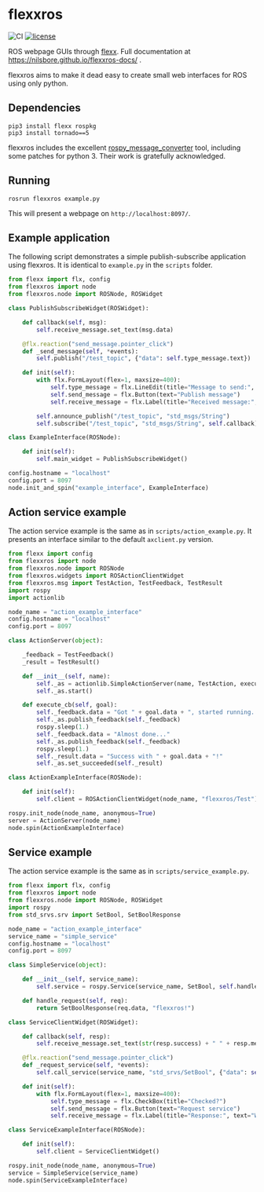 # flexxros
![CI](https://github.com/smarc-project/flexxros/workflows/CI/badge.svg?branch=noetic-devel) [![license](https://img.shields.io/badge/License-BSD%203--Clause-blue.svg)](https://opensource.org/licenses/BSD-3-Clause)

ROS webpage GUIs through [flexx](https://flexx.readthedocs.io/en/stable/).
Full documentation at https://nilsbore.github.io/flexxros-docs/ .

flexxros aims to make it dead easy to create small web interfaces for ROS using only python.

## Dependencies

```
pip3 install flexx rospkg
pip3 install tornado==5
```
flexxros includes the excellent [rospy_message_converter](https://github.com/uos/rospy_message_converter)
tool, including some patches for python 3. Their work is gratefully acknowledged.

## Running

```
rosrun flexxros example.py
```
This will present a webpage on `http://localhost:8097/`.

## Example application

The following script demonstrates a simple publish-subscribe application using flexxros.
It is identical to `example.py` in the `scripts` folder.

```python
from flexx import flx, config
from flexxros import node
from flexxros.node import ROSNode, ROSWidget

class PublishSubscribeWidget(ROSWidget):

    def callback(self, msg):
        self.receive_message.set_text(msg.data)

    @flx.reaction("send_message.pointer_click")
    def _send_message(self, *events):
        self.publish("/test_topic", {"data": self.type_message.text})

    def init(self):
        with flx.FormLayout(flex=1, maxsize=400):
            self.type_message = flx.LineEdit(title="Message to send:", text="")
            self.send_message = flx.Button(text="Publish message")
            self.receive_message = flx.Label(title="Received message:", text="Waiting for message...")

        self.announce_publish("/test_topic", "std_msgs/String")
        self.subscribe("/test_topic", "std_msgs/String", self.callback)

class ExampleInterface(ROSNode):

    def init(self):
        self.main_widget = PublishSubscribeWidget()

config.hostname = "localhost"
config.port = 8097
node.init_and_spin("example_interface", ExampleInterface)
```

## Action service example

The action service example is the same as in `scripts/action_example.py`.
It presents an interface similar to the default `axclient.py` version.

```python
from flexx import config
from flexxros import node
from flexxros.node import ROSNode
from flexxros.widgets import ROSActionClientWidget
from flexxros.msg import TestAction, TestFeedback, TestResult
import rospy
import actionlib

node_name = "action_example_interface"
config.hostname = "localhost"
config.port = 8097

class ActionServer(object):

    _feedback = TestFeedback()
    _result = TestResult()

    def __init__(self, name):
        self._as = actionlib.SimpleActionServer(name, TestAction, execute_cb=self.execute_cb, auto_start=False)
        self._as.start()

    def execute_cb(self, goal):
        self._feedback.data = "Got " + goal.data + ", started running..."
        self._as.publish_feedback(self._feedback)
        rospy.sleep(1.)
        self._feedback.data = "Almost done..."
        self._as.publish_feedback(self._feedback)
        rospy.sleep(1.)
        self._result.data = "Success with " + goal.data + "!"
        self._as.set_succeeded(self._result)

class ActionExampleInterface(ROSNode):

    def init(self):
        self.client = ROSActionClientWidget(node_name, "flexxros/Test")

rospy.init_node(node_name, anonymous=True)
server = ActionServer(node_name)
node.spin(ActionExampleInterface)
```
## Service example

The action service example is the same as in `scripts/service_example.py`.

```python
from flexx import flx, config
from flexxros import node
from flexxros.node import ROSNode, ROSWidget
import rospy
from std_srvs.srv import SetBool, SetBoolResponse

node_name = "action_example_interface"
service_name = "simple_service"
config.hostname = "localhost"
config.port = 8097

class SimpleService(object):

    def __init__(self, service_name):
        self.service = rospy.Service(service_name, SetBool, self.handle_request)

    def handle_request(self, req):
        return SetBoolResponse(req.data, "flexxros!")

class ServiceClientWidget(ROSWidget):

    def callback(self, resp):
        self.receive_message.set_text(str(resp.success) + " " + resp.message)

    @flx.reaction("send_message.pointer_click")
    def _request_service(self, *events):
        self.call_service(service_name, "std_srvs/SetBool", {"data": self.type_message.checked}, self.callback)

    def init(self):
        with flx.FormLayout(flex=1, maxsize=400):
            self.type_message = flx.CheckBox(title="Checked?")
            self.send_message = flx.Button(text="Request service")
            self.receive_message = flx.Label(title="Response:", text="Waiting for response...")

class ServiceExampleInterface(ROSNode):

    def init(self):
        self.client = ServiceClientWidget()

rospy.init_node(node_name, anonymous=True)
service = SimpleService(service_name)
node.spin(ServiceExampleInterface)
```
